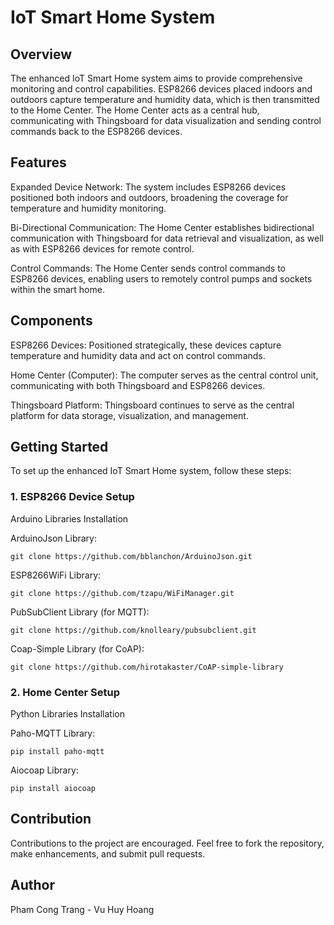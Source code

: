 # IoT Smart Home System
## Overview

The enhanced IoT Smart Home system aims to provide comprehensive monitoring and control capabilities. ESP8266 devices placed indoors and outdoors capture temperature and humidity data, which is then transmitted to the Home Center. The Home Center acts as a central hub, communicating with Thingsboard for data visualization and sending control commands back to the ESP8266 devices.
## Features
Expanded Device Network: The system includes ESP8266 devices positioned both indoors and outdoors, broadening the coverage for temperature and humidity monitoring.

Bi-Directional Communication: The Home Center establishes bidirectional communication with Thingsboard for data retrieval and visualization, as well as with ESP8266 devices for remote control.

Control Commands: The Home Center sends control commands to ESP8266 devices, enabling users to remotely control pumps and sockets within the smart home.

## Components
ESP8266 Devices: Positioned strategically, these devices capture temperature and humidity data and act on control commands.

Home Center (Computer): The computer serves as the central control unit, communicating with both Thingsboard and ESP8266 devices.

Thingsboard Platform: Thingsboard continues to serve as the central platform for data storage, visualization, and management.
## Getting Started
To set up the enhanced IoT Smart Home system, follow these steps:

### 1. ESP8266 Device Setup

Arduino Libraries Installation

ArduinoJson Library:

    git clone https://github.com/bblanchon/ArduinoJson.git
  
ESP8266WiFi Library:
    
    git clone https://github.com/tzapu/WiFiManager.git
    
PubSubClient Library (for MQTT):

    git clone https://github.com/knolleary/pubsubclient.git

Coap-Simple Library (for CoAP):

    git clone https://github.com/hirotakaster/CoAP-simple-library

### 2. Home Center Setup
Python Libraries Installation

Paho-MQTT Library:

    pip install paho-mqtt

Aiocoap Library:

    pip install aiocoap

## Contribution
Contributions to the project are encouraged. Feel free to fork the repository, make enhancements, and submit pull requests.
## Author

Pham Cong Trang - Vu Huy Hoang
